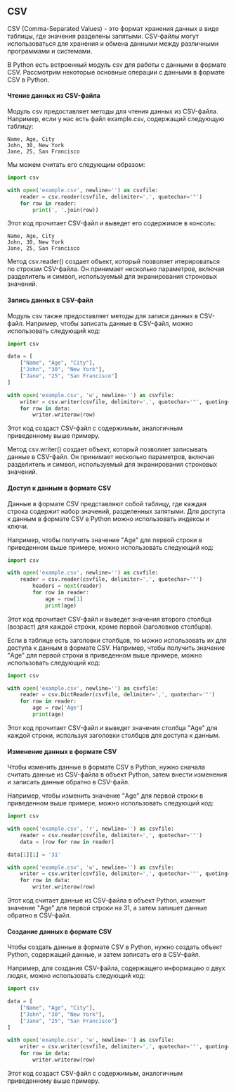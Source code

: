 ## CSV

CSV (Comma-Separated Values) - это формат хранения данных в виде таблицы, где значения разделены запятыми. CSV-файлы могут использоваться для хранения и обмена данными между различными программами и системами.

В Python есть встроенный модуль csv для работы с данными в формате CSV. Рассмотрим некоторые основные операции с данными в формате CSV в Python.

#### Чтение данных из CSV-файла

Модуль csv предоставляет методы для чтения данных из CSV-файла. Например, если у нас есть файл example.csv, содержащий следующую таблицу:

```
Name, Age, City
John, 30, New York
Jane, 25, San Francisco
```

Мы можем считать его следующим образом:

```python
import csv

with open('example.csv', newline='') as csvfile:
    reader = csv.reader(csvfile, delimiter=',', quotechar='"')
    for row in reader:
        print(', '.join(row))
```

Этот код прочитает CSV-файл и выведет его содержимое в консоль:

```
Name, Age, City
John, 30, New York
Jane, 25, San Francisco
```

Метод csv.reader() создает объект, который позволяет итерироваться по строкам CSV-файла. Он принимает несколько параметров, включая разделитель и символ, используемый для экранирования строковых значений.

#### Запись данных в CSV-файл

Модуль csv также предоставляет методы для записи данных в CSV-файл. Например, чтобы записать данные в CSV-файл, можно использовать следующий код:

```python
import csv

data = [
    ["Name", "Age", "City"],
    ["John", "30", "New York"],
    ["Jane", "25", "San Francisco"]
]

with open('example.csv', 'w', newline='') as csvfile:
    writer = csv.writer(csvfile, delimiter=',', quotechar='"', quoting=csv.QUOTE_MINIMAL)
    for row in data:
        writer.writerow(row)
```

Этот код создаст CSV-файл с содержимым, аналогичным приведенному выше примеру.

Метод csv.writer() создает объект, который позволяет записывать данные в CSV-файл. Он принимает несколько параметров, включая разделитель и символ, используемый для экранирования строковых значений.

#### Доступ к данным в формате CSV

Данные в формате CSV представляют собой таблицу, где каждая строка содержит набор значений, разделенных запятыми. Для доступа к данным в формате CSV в Python можно использовать индексы и ключи.

Например, чтобы получить значение "Age" для первой строки в приведенном выше примере, можно использовать следующий код:

```python
import csv

with open('example.csv', newline='') as csvfile:
    reader = csv.reader(csvfile, delimiter=',', quotechar='"')
        headers = next(reader)
        for row in reader:
            age = row[1]
            print(age)
```

Этот код прочитает CSV-файл и выведет значения второго столбца (возраст) для каждой строки, кроме первой (заголовков столбцов).

Если в таблице есть заголовки столбцов, то можно использовать их для доступа к данным в формате CSV. Например, чтобы получить значение "Age" для первой строки в приведенном выше примере, можно использовать следующий код:

```python
import csv

with open('example.csv', newline='') as csvfile:
    reader = csv.DictReader(csvfile, delimiter=',', quotechar='"')
    for row in reader:
        age = row['Age']
        print(age)
```

Этот код прочитает CSV-файл и выведет значения столбца "Age" для каждой строки, используя заголовки столбцов для доступа к данным.

#### Изменение данных в формате CSV

Чтобы изменить данные в формате CSV в Python, нужно сначала считать данные из CSV-файла в объект Python, затем внести изменения и записать данные обратно в CSV-файл.

Например, чтобы изменить значение "Age" для первой строки в приведенном выше примере, можно использовать следующий код:

```python
import csv

with open('example.csv', 'r', newline='') as csvfile:
    reader = csv.reader(csvfile, delimiter=',', quotechar='"')
    data = [row for row in reader]

data[1][1] = '31'

with open('example.csv', 'w', newline='') as csvfile:
    writer = csv.writer(csvfile, delimiter=',', quotechar='"', quoting=csv.QUOTE_MINIMAL)
    for row in data:
        writer.writerow(row)
```

Этот код считает данные из CSV-файла в объект Python, изменит значение "Age" для первой строки на 31, а затем запишет данные обратно в CSV-файл.

#### Создание данных в формате CSV

Чтобы создать данные в формате CSV в Python, нужно создать объект Python, содержащий данные, и затем записать его в CSV-файл.

Например, для создания CSV-файла, содержащего информацию о двух людях, можно использовать следующий код:

```python
import csv

data = [
    ["Name", "Age", "City"],
    ["John", "30", "New York"],
    ["Jane", "25", "San Francisco"]
]

with open('example.csv', 'w', newline='') as csvfile:
    writer = csv.writer(csvfile, delimiter=',', quotechar='"', quoting=csv.QUOTE_MINIMAL)
    for row in data:
        writer.writerow(row)
```

Этот код создаст CSV-файл с содержимым, аналогичным приведенному выше примеру.

